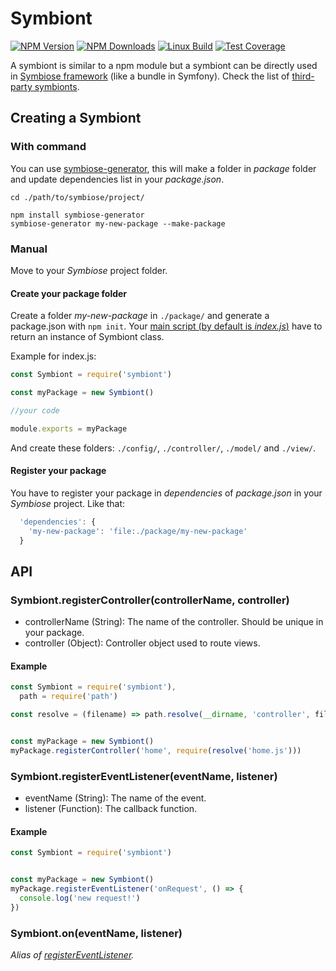# Symbiont

  [![NPM Version][npm-image]][npm-url]
  [![NPM Downloads][downloads-image]][downloads-url]
  [![Linux Build][travis-image]][travis-url]
  [![Test Coverage][coveralls-image]][coveralls-url]

A symbiont is similar to a npm module but a symbiont can be directly used in [Symbiose framework](https://npmjs.org/package/symbiose/) (like a bundle in Symfony). Check the list of [third-party symbionts](https://github.com/topics/symbiose-package).

[npm-image]: https://img.shields.io/npm/v/symbiont.svg
[npm-url]: https://npmjs.org/package/symbiont
[downloads-image]: https://img.shields.io/npm/dm/symbiont.svg
[downloads-url]: https://npmjs.org/package/symbiont
[travis-image]: https://img.shields.io/travis/com/symbiosejs/symbiont/master.svg?label=linux
[travis-url]: https://travis-ci.com/symbiosejs/symbiont
[coveralls-image]: https://img.shields.io/coveralls/symbiosejs/symbiont/master.svg
[coveralls-url]: https://coveralls.io/r/symbiosejs/symbiont?branch=master

## Creating a Symbiont

### With command

You can use [symbiose-generator](https://npmjs.org/package/symbiose-generator), this will make a folder in *package* folder and update dependencies list in your *package.json*.

```
cd ./path/to/symbiose/project/

npm install symbiose-generator
symbiose-generator my-new-package --make-package
```

### Manual

Move to your *Symbiose* project folder.

#### Create your package folder

Create a folder *my-new-package* in `./package/` and generate a package.json with `npm init`. Your [main script (by default is *index.js*)](https://docs.npmjs.com/files/package.json#main) have to return an instance of Symbiont class.

Example for index.js:

```js
const Symbiont = require('symbiont')

const myPackage = new Symbiont()

//your code

module.exports = myPackage
```

And create these folders: `./config/`, `./controller/`, `./model/` and `./view/`.

#### Register your package

You have to register your package in *dependencies* of *package.json* in your *Symbiose* project. Like that: 

```js
  'dependencies': {
    'my-new-package': 'file:./package/my-new-package'
  }
```

## API

### Symbiont.registerController(controllerName, controller)

 - controllerName (String): The name of the controller. Should be unique in your package.
 - controller (Object): Controller object used to route views. 

#### Example

```js
const Symbiont = require('symbiont'),
  path = require('path')

const resolve = (filename) => path.resolve(__dirname, 'controller', filename)


const myPackage = new Symbiont()
myPackage.registerController('home', require(resolve('home.js')))

```

### Symbiont.registerEventListener(eventName, listener)

 - eventName (String): The name of the event.
 - listener (Function): The callback function.

#### Example

```js
const Symbiont = require('symbiont')


const myPackage = new Symbiont()
myPackage.registerEventListener('onRequest', () => {
  console.log('new request!')
})
```

### Symbiont.on(eventName, listener)

*Alias of [registerEventListener](#symbiontregistereventlistenereventname-listener).*
